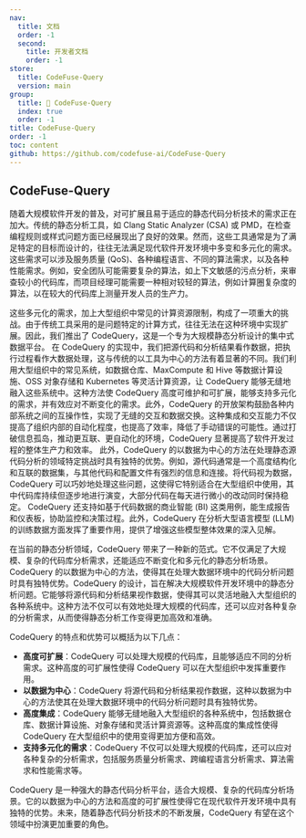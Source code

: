 ```yaml
---
nav:
  title: 文档
  order: -1
  second:
    title: 开发者文档
    order: -1
store:
  title: CodeFuse-Query
  version: main
group:
  title: 🌱 CodeFuse-Query
  index: true
  order: -1
title: CodeFuse-Query
order: -1
toc: content
github: https://github.com/codefuse-ai/CodeFuse-Query
---
```


## CodeFuse-Query

随着大规模软件开发的普及，对可扩展且易于适应的静态代码分析技术的需求正在加大。传统的静态分析工具，如 Clang Static Analyzer (CSA) 或 PMD，在检查编程规则或样式问题方面已经展现出了良好的效果。然而，这些工具通常是为了满足特定的目标而设计的，往往无法满足现代软件开发环境中多变和多元化的需求。这些需求可以涉及服务质量 (QoS)、各种编程语言、不同的算法需求，以及各种性能需求。例如，安全团队可能需要复杂的算法，如上下文敏感的污点分析，来审查较小的代码库，而项目经理可能需要一种相对较轻的算法，例如计算圈复杂度的算法，以在较大的代码库上测量开发人员的生产力。

这些多元化的需求，加上大型组织中常见的计算资源限制，构成了一项重大的挑战。由于传统工具采用的是问题特定的计算方式，往往无法在这种环境中实现扩展。因此，我们推出了 CodeQuery，这是一个专为大规模静态分析设计的集中式数据平台。
在 CodeQuery 的实现中，我们把源代码和分析结果看作数据，把执行过程看作大数据处理，这与传统的以工具为中心的方法有着显著的不同。我们利用大型组织中的常见系统，如数据仓库、MaxCompute 和 Hive 等数据计算设施、OSS 对象存储和 Kubernetes 等灵活计算资源，让 CodeQuery 能够无缝地融入这些系统中。这种方法使 CodeQuery 高度可维护和可扩展，能够支持多元化的需求，并有效应对不断变化的需求。此外，CodeQuery 的开放架构鼓励各种内部系统之间的互操作性，实现了无缝的交互和数据交换。这种集成和交互能力不仅提高了组织内部的自动化程度，也提高了效率，降低了手动错误的可能性。通过打破信息孤岛，推动更互联、更自动化的环境，CodeQuery 显著提高了软件开发过程的整体生产力和效率。
此外，CodeQuery 的以数据为中心的方法在处理静态源代码分析的领域特定挑战时具有独特的优势。例如，源代码通常是一个高度结构化和互联的数据集，与其他代码和配置文件有强烈的信息和连接。将代码视为数据，CodeQuery 可以巧妙地处理这些问题，这使得它特别适合在大型组织中使用，其中代码库持续但逐步地进行演变，大部分代码在每天进行微小的改动同时保持稳定。 CodeQuery 还支持如基于代码数据的商业智能 (BI) 这类用例，能生成报告和仪表板，协助监控和决策过程。此外，CodeQuery 在分析大型语言模型 (LLM) 的训练数据方面发挥了重要作用，提供了增强这些模型整体效果的深入见解。

在当前的静态分析领域，CodeQuery 带来了一种新的范式。它不仅满足了大规模、复杂的代码库分析需求，还能适应不断变化和多元化的静态分析场景。CodeQuery 的以数据为中心的方法，使得其在处理大数据环境中的代码分析问题时具有独特优势。CodeQuery 的设计，旨在解决大规模软件开发环境中的静态分析问题。它能够将源代码和分析结果视作数据，使得其可以灵活地融入大型组织的各种系统中。这种方法不仅可以有效地处理大规模的代码库，还可以应对各种复杂的分析需求，从而使得静态分析工作变得更加高效和准确。

CodeQuery 的特点和优势可以概括为以下几点：

- **高度可扩展**：CodeQuery 可以处理大规模的代码库，且能够适应不同的分析需求。这种高度的可扩展性使得 CodeQuery 可以在大型组织中发挥重要作用。
- **以数据为中心**：CodeQuery 将源代码和分析结果视作数据，这种以数据为中心的方法使其在处理大数据环境中的代码分析问题时具有独特优势。
- **高度集成**：CodeQuery 能够无缝地融入大型组织的各种系统中，包括数据仓库、数据计算设施、对象存储和灵活计算资源等。这种高度的集成性使得 CodeQuery 在大型组织中的使用变得更加方便和高效。
- **支持多元化的需求**：CodeQuery 不仅可以处理大规模的代码库，还可以应对各种复杂的分析需求，包括服务质量分析需求、跨编程语言分析需求、算法需求和性能需求等。

CodeQuery 是一种强大的静态代码分析平台，适合大规模、复杂的代码库分析场景。它的以数据为中心的方法和高度的可扩展性使得它在现代软件开发环境中具有独特的优势。未来，随着静态代码分析技术的不断发展，CodeQuery 有望在这个领域中扮演更加重要的角色。

